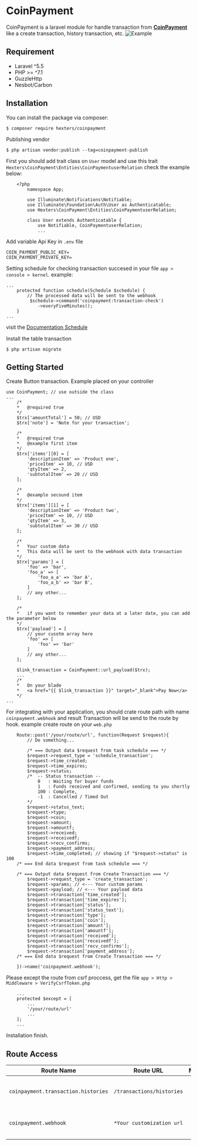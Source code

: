 # CoinPayment

CoinPayment is a laravel module for handle transaction from [**CoinPayment**](https://www.coinpayments.net/) like a create transaction, history transaction, etc.
![Example](https://github.com/hexters/CoinPayment/blob/master/example.png?raw=true)
## Requirement
- Laravel ^5.5
- PHP >= ^7.1
- GuzzleHttp
- Nesbot/Carbon
## Installation
You can install the package via composer:
```
$ composer require hexters/coinpayment
```
Publishing vendor
```
$ php artisan vendor:publish --tag=coinpayment-publish
```
First you should add trait class on ```User``` model and use this trait ```Hexters\CoinPayment\Entities\CoinPaymentuserRelation``` check the example below:

```
    <?php
        namespace App;

        use Illuminate\Notifications\Notifiable;
        use Illuminate\Foundation\Auth\User as Authenticatable;
        use Hexters\CoinPayment\Entities\CoinPaymentuserRelation;

        class User extends Authenticatable {
            use Notifiable, CoinPaymentuserRelation;
            ...
```

Add variable Api Key in ```.env``` file
```
COIN_PAYMENT_PUBLIC_KEY=
COIN_PAYMENT_PRIVATE_KEY=
```

Setting schedule for checking transaction succesed in your file ```app > console > kernel```. example:
```
...
    protected function schedule(Schedule $schedule) {
        // The processed data will be sent to the webhook
         $schedule->command('coinpayment:transaction-check')
            ->everyFiveMinutes();
    }
...
```
visit the [Documentation Schedule](https://laravel.com/docs/5.6/scheduling)

Install the table transaction
```
$ php artisan migrate
```

## Getting Started
Create Button transaction. Example placed on your controller
```
use CoinPayment; // use outside the class
...
    /*
    *   @required true
    */
    $trx['amountTotal'] = 50; // USD
    $trx['note'] = 'Note for your transaction';

    /*
    *   @required true
    *   @example first item
    */
    $trx['items'][0] = [
        'descriptionItem' => 'Product one',
        'priceItem' => 10, // USD
        'qtyItem' => 2,
        'subtotalItem' => 20 // USD
    ];

    /*
    *   @example secound item
    */
    $trx['items'][1] = [
        'descriptionItem' => 'Product two',
        'priceItem' => 10, // USD
        'qtyItem' => 3,
        'subtotalItem' => 30 // USD
    ];

    /* 
    *   Your custom data
    *   This data will be sent to the webhook with data transaction
    */
    $trx['params'] = [
        'foo' => 'bar',
        'foo_a' => [
            'foo_a_a' => 'bar A',
            'foo_a_b' => 'bar B',
        ]
        // any other...
    ];
    
    /*
    *   if you want to remember your data at a later date, you can add the parameter below
    */
    $trx['payload'] = [
        // your cusotm array here
        'foo' => [
            'foo' => 'bar'
        ]
        // any other...
    ];

    $link_transaction = CoinPayment::url_payload($trx);
    ...
    /*
    *   On your blade
    *   <a href="{{ $link_transaction }}" target="_blank">Pay Now</a>
    */
...
```
For integrating with your application, you should crate route path with name ```coinpayment.webhook```  and result Transaction will be send to the route by hook. example create route on your ```web.php```
```
    Route::post('/your/route/url', function(Request $request){
        // Do something...

        /* === Output data $request from task schedule === */
        $request->request_type = 'schedule_transaction';
        $request->time_created;
        $request->time_expires;
        $request->status;
        /*  -- Status transaction --
            0   : Waiting for buyer funds
            1   : Funds received and confirmed, sending to you shortly
            100 : Complete,
            -1  : Cancelled / Timed Out
        */
        $request->status_text;
        $request->type;
        $request->coin;
        $request->amount;
        $request->amountf;
        $request->received;
        $request->receivedf;
        $request->recv_confirms;
        $request->payment_address;
        $request->time_completed; // showing if "$request->status" is 100
    /* === End data $request from task schedule === */

    /* === Output data $request from Create Transaction === */
        $request->request_type = 'create_transaction';
        $request->params; // <--- Your custom params
        $request->payload; // <--- Your payload data
        $request->transaction['time_created'];
        $request->transaction['time_expires'];
        $request->transaction['status'];
        $request->transaction['status_text'];
        $request->transaction['type'];
        $request->transaction['coin'];
        $request->transaction['amount'];
        $request->transaction['amountf'];
        $request->transaction['received'];
        $request->transaction['receivedf'];
        $request->transaction['recv_confirms'];
        $request->transaction['payment_address'];
    /* === End data $request from Create Transaction === */

    })->name('coinpayment.webhook');
```
Please except the route from csrf proccess, get the file ```app > Http > Middleware > VerifyCsrfToken.php```
```
    ...
    protected $except = [
        ...
        '/your/route/url'
        ...
    ];
    ...
```
Installation finish.
## Route Access
|Route Name|Route URL|Method|Description|
|---|---|:---:|---|
|`coinpayment.transaction.histories`|`/transactions/histories`|GET|Route for access transaction histories|
|`coinpayment.webhook`|`*Your customization url`|POST|Route for integrated to your application|


